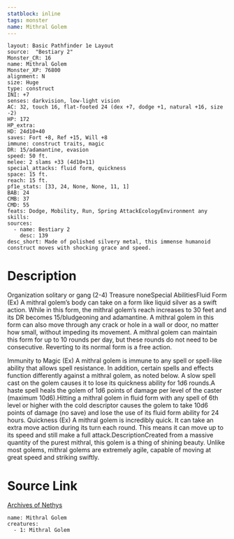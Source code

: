 ```yaml
---
statblock: inline
tags: monster
name: Mithral Golem
---
```

```statblock
layout: Basic Pathfinder 1e Layout
source:  "Bestiary 2"
Monster_CR: 16
name: Mithral Golem
Monster_XP: 76800
alignment: N
size: Huge
type: construct
INI: +7
senses: darkvision, low-light vision
AC: 32, touch 16, flat-footed 24 (dex +7, dodge +1, natural +16, size -2)
HP: 172
HP_extra: 
HD: 24d10+40
saves: Fort +8, Ref +15, Will +8
immune: construct traits, magic
DR: 15/adamantine, evasion
speed: 50 ft.
melee: 2 slams +33 (4d10+11)
special_attacks: fluid form, quickness
space: 15 ft.
reach: 15 ft.
pf1e_stats: [33, 24, None, None, 11, 1]
BAB: 24
CMB: 37
CMD: 55
feats: Dodge, Mobility, Run, Spring AttackEcologyEnvironment any
skills: 
sources:
  - name: Bestiary 2
    desc: 139
desc_short: Made of polished silvery metal, this immense humanoid construct moves with shocking grace and speed.
```
# Description
Organization solitary or gang (2-4)
Treasure noneSpecial AbilitiesFluid Form (Ex) A mithral golem’s body can take on a form like liquid silver as a swift action. While in this form, the mithral golem’s reach increases to 30 feet and its DR becomes 15/bludgeoning and adamantine. A mithral golem in this form can also move through any crack or hole in a wall or door, no matter how small, without impeding its movement. A mithral golem can maintain this form for up to 10 rounds per day, but these rounds do not need to be consecutive. Reverting to its normal form is a free action.

Immunity to Magic (Ex) A mithral golem is immune to any spell or spell-like ability that allows spell resistance. In addition, certain spells and effects function differently against a mithral golem, as noted below. A slow spell cast on the golem causes it to lose its quickness ability for 1d6 rounds.A haste spell heals the golem of 1d6 points of damage per level of the caster (maximum 10d6).Hitting a mithral golem in fluid form with any spell of 6th level or higher with the cold descriptor causes the golem to take 10d6 points of damage (no save) and lose the use of its fluid form ability for 24 hours. Quickness (Ex) A mithral golem is incredibly quick. It can take an extra move action during its turn each round. This means it can move up to its speed and still make a full attack.DescriptionCreated from a massive quantity of the purest mithral, this golem is a thing of shining beauty. Unlike most golems, mithral golems are extremely agile, capable of moving at great speed and striking swiftly.
# Source Link
[Archives of Nethys](https://aonprd.com/MonsterDisplay.aspx?ItemName=Mithral%20Golem)
```encounter-table
name: Mithral Golem
creatures:
  - 1: Mithral Golem
```
